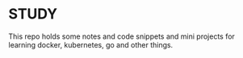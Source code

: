 # STUDY

This repo holds some notes and code snippets and mini projects for learning docker, kubernetes, go and other things.